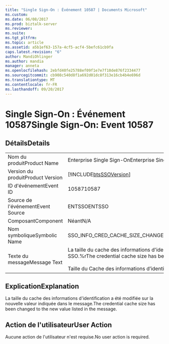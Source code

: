 ```yaml
---
title: "Single Sign-On : Événement 10587 | Documents Microsoft"
ms.custom: 
ms.date: 06/08/2017
ms.prod: biztalk-server
ms.reviewer: 
ms.suite: 
ms.tgt_pltfrm: 
ms.topic: article
ms.assetid: a5b1ef63-157a-4cf5-acf4-5befc61cb9fa
caps.latest.revision: "6"
author: MandiOhlinger
ms.author: mandia
manager: anneta
ms.openlocfilehash: 2ebfd40fe25788ef09f1e7e7f10de876f2334477
ms.sourcegitcommit: cb908c540d8f1a692d01dc8f313e16cb4b4e696d
ms.translationtype: MT
ms.contentlocale: fr-FR
ms.lasthandoff: 09/20/2017
---
```

# <a name="single-sign-on-event-10587"></a><span data-ttu-id="6943a-102">Single Sign-On : Événement 10587</span><span class="sxs-lookup"><span data-stu-id="6943a-102">Single Sign-On: Event 10587</span></span>
## <a name="details"></a><span data-ttu-id="6943a-103">Détails</span><span class="sxs-lookup"><span data-stu-id="6943a-103">Details</span></span>  
  
|||  
|-|-|  
|<span data-ttu-id="6943a-104">Nom du produit</span><span class="sxs-lookup"><span data-stu-id="6943a-104">Product Name</span></span>|<span data-ttu-id="6943a-105">Enterprise Single Sign-On</span><span class="sxs-lookup"><span data-stu-id="6943a-105">Enterprise Single Sign-On</span></span>|  
|<span data-ttu-id="6943a-106">Version du produit</span><span class="sxs-lookup"><span data-stu-id="6943a-106">Product Version</span></span>|[!INCLUDE[btsSSOVersion](../includes/btsssoversion-md.md)]|  
|<span data-ttu-id="6943a-107">ID d'événement</span><span class="sxs-lookup"><span data-stu-id="6943a-107">Event ID</span></span>|<span data-ttu-id="6943a-108">10587</span><span class="sxs-lookup"><span data-stu-id="6943a-108">10587</span></span>|  
|<span data-ttu-id="6943a-109">Source de l'événement</span><span class="sxs-lookup"><span data-stu-id="6943a-109">Event Source</span></span>|<span data-ttu-id="6943a-110">ENTSSO</span><span class="sxs-lookup"><span data-stu-id="6943a-110">ENTSSO</span></span>|  
|<span data-ttu-id="6943a-111">Composant</span><span class="sxs-lookup"><span data-stu-id="6943a-111">Component</span></span>|<span data-ttu-id="6943a-112">Néant</span><span class="sxs-lookup"><span data-stu-id="6943a-112">N/A</span></span>|  
|<span data-ttu-id="6943a-113">Nom symbolique</span><span class="sxs-lookup"><span data-stu-id="6943a-113">Symbolic Name</span></span>|<span data-ttu-id="6943a-114">SSO_INFO_CRED_CACHE_SIZE_CHANGED</span><span class="sxs-lookup"><span data-stu-id="6943a-114">SSO_INFO_CRED_CACHE_SIZE_CHANGED</span></span>|  
|<span data-ttu-id="6943a-115">Texte du message</span><span class="sxs-lookup"><span data-stu-id="6943a-115">Message Text</span></span>|<span data-ttu-id="6943a-116">La taille du cache des informations d'identification a été modifiée pour ce serveur SSO.%r</span><span class="sxs-lookup"><span data-stu-id="6943a-116">The credential cache size has been changed for this SSO server.%r</span></span><br /><br /> <span data-ttu-id="6943a-117">Taille du Cache des informations d’identification : %1</span><span class="sxs-lookup"><span data-stu-id="6943a-117">Credential Cache Size: %1</span></span>|  
  
## <a name="explanation"></a><span data-ttu-id="6943a-118">Explication</span><span class="sxs-lookup"><span data-stu-id="6943a-118">Explanation</span></span>  
 <span data-ttu-id="6943a-119">La taille du cache des informations d'identification a été modifiée sur la nouvelle valeur indiquée dans le message.</span><span class="sxs-lookup"><span data-stu-id="6943a-119">The credential cache size has been changed to the new value listed in the message.</span></span>  
  
## <a name="user-action"></a><span data-ttu-id="6943a-120">Action de l'utilisateur</span><span class="sxs-lookup"><span data-stu-id="6943a-120">User Action</span></span>  
 <span data-ttu-id="6943a-121">Aucune action de l'utilisateur n'est requise.</span><span class="sxs-lookup"><span data-stu-id="6943a-121">No user action is required.</span></span>